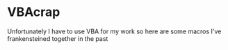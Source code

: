 # VBAcrap
Unfortunately I have to use VBA for my work so here are some macros I've frankensteined together in the past
